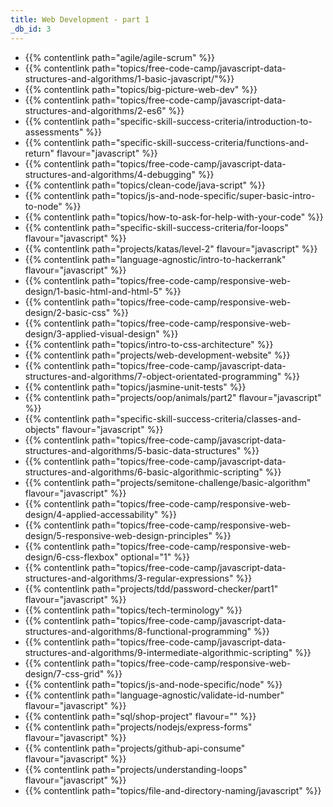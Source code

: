 ```yaml
---
title: Web Development - part 1
_db_id: 3
---
```


- {{% contentlink path="agile/agile-scrum" %}}
- {{% contentlink path="topics/free-code-camp/javascript-data-structures-and-algorithms/1-basic-javascript/"%}}
- {{% contentlink path="topics/big-picture-web-dev" %}}
- {{% contentlink path="topics/free-code-camp/javascript-data-structures-and-algorithms/2-es6" %}}
- {{% contentlink path="specific-skill-success-criteria/introduction-to-assessments" %}}
- {{% contentlink path="specific-skill-success-criteria/functions-and-return" flavour="javascript" %}}
- {{% contentlink path="topics/free-code-camp/javascript-data-structures-and-algorithms/4-debugging" %}}
- {{% contentlink path="topics/clean-code/java-script" %}}
- {{% contentlink path="topics/js-and-node-specific/super-basic-intro-to-node" %}}
- {{% contentlink path="topics/how-to-ask-for-help-with-your-code" %}}
- {{% contentlink path="specific-skill-success-criteria/for-loops" flavour="javascript" %}}
- {{% contentlink path="projects/katas/level-2" flavour="javascript" %}}
- {{% contentlink path="language-agnostic/intro-to-hackerrank" flavour="javascript" %}}
- {{% contentlink path="topics/free-code-camp/responsive-web-design/1-basic-html-and-html-5" %}}
- {{% contentlink path="topics/free-code-camp/responsive-web-design/2-basic-css" %}}
- {{% contentlink path="topics/free-code-camp/responsive-web-design/3-applied-visual-design" %}}
- {{% contentlink path="topics/intro-to-css-architecture" %}}
- {{% contentlink path="projects/web-development-website" %}}
- {{% contentlink path="topics/free-code-camp/javascript-data-structures-and-algorithms/7-object-orientated-programming" %}}
- {{% contentlink path="topics/jasmine-unit-tests" %}}
- {{% contentlink path="projects/oop/animals/part2"  flavour="javascript" %}}
- {{% contentlink path="specific-skill-success-criteria/classes-and-objects" flavour="javascript" %}}
- {{% contentlink path="topics/free-code-camp/javascript-data-structures-and-algorithms/5-basic-data-structures" %}}
- {{% contentlink path="topics/free-code-camp/javascript-data-structures-and-algorithms/6-basic-algorithmic-scripting" %}}
- {{% contentlink path="projects/semitone-challenge/basic-algorithm"  flavour="javascript" %}}
- {{% contentlink path="topics/free-code-camp/responsive-web-design/4-applied-accessability" %}}
- {{% contentlink path="topics/free-code-camp/responsive-web-design/5-responsive-web-design-principles" %}}
- {{% contentlink path="topics/free-code-camp/responsive-web-design/6-css-flexbox" optional="1" %}}
- {{% contentlink path="topics/free-code-camp/javascript-data-structures-and-algorithms/3-regular-expressions" %}}
- {{% contentlink path="projects/tdd/password-checker/part1" flavour="javascript" %}}
- {{% contentlink path="topics/tech-terminology" %}}
- {{% contentlink path="topics/free-code-camp/javascript-data-structures-and-algorithms/8-functional-programming" %}}
- {{% contentlink path="topics/free-code-camp/javascript-data-structures-and-algorithms/9-intermediate-algorithmic-scripting" %}}
- {{% contentlink path="topics/free-code-camp/responsive-web-design/7-css-grid" %}}
- {{% contentlink path="topics/js-and-node-specific/node" %}}
- {{% contentlink path="language-agnostic/validate-id-number" flavour="javascript" %}}
- {{% contentlink path="sql/shop-project" flavour="" %}}
- {{% contentlink path="projects/nodejs/express-forms" flavour="javascript" %}}
- {{% contentlink path="projects/github-api-consume" flavour="javascript" %}}
- {{% contentlink path="projects/understanding-loops" flavour="javascript" %}}
- {{% contentlink path="topics/file-and-directory-naming/javascript" %}}
